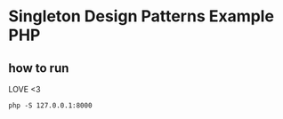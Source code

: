 # Singleton Design Patterns Example PHP
## how to run
LOVE <3

    php -S 127.0.0.1:8000


    
   
